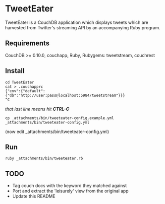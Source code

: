 # TweetEater

TweetEater is a CouchDB application which displays tweets which are harvested from Twitter's streaming API by an accompanying Ruby program.

## Requirements

CouchDB >= 0.10.0, couchapp, Ruby, Rubygems: tweetstream, couchrest

## Install

<pre><code>cd TweetEater
cat > .couchapprc
{"env":{"default":{"db":"http://user:pass@localhost:5984/tweetstream"}}}
^C</code></pre>

*that last line means hit **CTRL-C***

<pre><code>cp _attachments/bin/tweeteater-config.example.yml _attachments/bin/tweeteater-config.yml</code></pre>

(now edit _attachments/bin/tweeteater-config.yml)

## Run

<pre><code>ruby _attachments/bin/tweeteater.rb</code></pre>

## TODO

* Tag couch docs with the keyword they matched against
* Port and extract the 'leisurely' view from the original app
* Update this README
